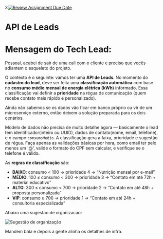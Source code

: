 3[![Review Assignment Due Date](https://classroom.github.com/assets/deadline-readme-button-22041afd0340ce965d47ae6ef1cefeee28c7c493a6346c4f15d667ab976d596c.svg)](https://classroom.github.com/a/diqNgbvT)
# API de Leads

# Mensagem do Tech Lead:
Pessoal, acabei de sair de uma call com o cliente e preciso que vocês adiantem o esqueleto do projeto.

O contexto é o seguinte: vamos ter uma **API de Leads**. No momento do **cadastro do lead**, deve ser feita uma **classificação automática** com base no **consumo médio mensal de energia elétrica (kWh)** informado. Essa classificação vai definir a **prioridade** na régua de comunicação (quem recebe contato mais rápido e personalizado).

Ainda não sabemos se os dados vão ficar em banco próprio ou vir de um microserviço externo, então deixem a solução preparada para os dois cenários.

Modelo de dados não precisa de muito detalhe agora — basicamente o lead tem identificador(inteiro ou UUID), dados de contato(nome, email, telefone), e o campo `consumoMedio`. A classificação gera a faixa, prioridade e sugestão de régua.
Faça apenas as validações básicas por hora, como email ter pelo menos um '@', valide o formato do CPF sem calcular, e verifique se o telefone é válido.

As **regras de classificação** são:

* **BAIXO**: consumo < 100 → prioridade 4 → “Nutrição mensal por e-mail”
* **MÉDIO**: 100 ≤ consumo < 300 → prioridade 3 → “Contato em até 72h + material educativo”
* **ALTO**: 300 ≤ consumo < 700 → prioridade 2 → “Contato em até 48h + proposta personalizada”
* **VIP**: consumo ≥ 700 → prioridade 1 → “Contato em até 24h + consultoria especializada”

Abaixo uma sugestao de organizacao:

![Sugestão de organização](./sugestao-organizacao.png)

Mandem bala e depois a gente alinha os detalhes de infra.